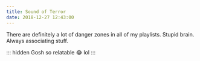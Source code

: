 ```yaml
---
title: Sound of Terror
date: 2018-12-27 12:43:00
---
```


There are definitely a lot of danger zones in all of my playlists. Stupid brain. Always associating stuff.

::: hidden
Gosh so relatable 😂 lol
:::
